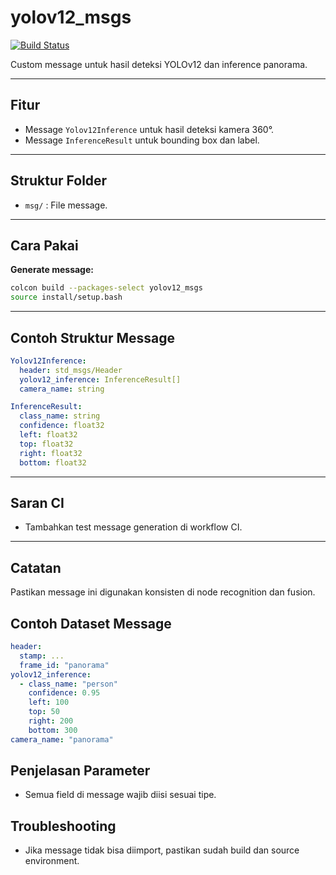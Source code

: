 # yolov12_msgs

[![Build Status](https://github.com/yourusername/yolobot/actions/workflows/ci.yml/badge.svg)](https://github.com/yourusername/yolobot/actions)

Custom message untuk hasil deteksi YOLOv12 dan inference panorama.

---

## Fitur
- Message `Yolov12Inference` untuk hasil deteksi kamera 360°.
- Message `InferenceResult` untuk bounding box dan label.

---

## Struktur Folder
- `msg/` : File message.

---

## Cara Pakai

**Generate message:**
```sh
colcon build --packages-select yolov12_msgs
source install/setup.bash
```

---

## Contoh Struktur Message
```yaml
Yolov12Inference:
  header: std_msgs/Header
  yolov12_inference: InferenceResult[]
  camera_name: string

InferenceResult:
  class_name: string
  confidence: float32
  left: float32
  top: float32
  right: float32
  bottom: float32
```

---

## Saran CI
- Tambahkan test message generation di workflow CI.

---

## Catatan
Pastikan message ini digunakan konsisten di node recognition dan fusion.

## Contoh Dataset Message

```yaml
header:
  stamp: ...
  frame_id: "panorama"
yolov12_inference:
  - class_name: "person"
    confidence: 0.95
    left: 100
    top: 50
    right: 200
    bottom: 300
camera_name: "panorama"
```

## Penjelasan Parameter

- Semua field di message wajib diisi sesuai tipe.

## Troubleshooting

- Jika message tidak bisa diimport, pastikan sudah build dan source environment.